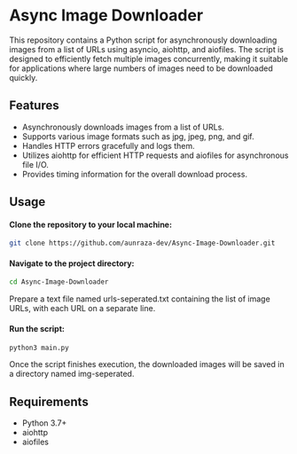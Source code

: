 # Async Image Downloader

This repository contains a Python script for asynchronously downloading images from a list of URLs using asyncio, aiohttp, and aiofiles. The script is designed to efficiently fetch multiple images concurrently, making it suitable for applications where large numbers of images need to be downloaded quickly.

## Features
- Asynchronously downloads images from a list of URLs.
- Supports various image formats such as jpg, jpeg, png, and gif.
- Handles HTTP errors gracefully and logs them.
- Utilizes aiohttp for efficient HTTP requests and aiofiles for asynchronous file I/O.
- Provides timing information for the overall download process.
  
## Usage
#### Clone the repository to your local machine:
```bash
git clone https://github.com/aunraza-dev/Async-Image-Downloader.git
```

#### Navigate to the project directory:
```bash
cd Async-Image-Downloader
```

Prepare a text file named urls-seperated.txt containing the list of image URLs, with each URL on a separate line.

#### Run the script:
```bash
python3 main.py
```
Once the script finishes execution, the downloaded images will be saved in a directory named img-seperated.
## Requirements
- Python 3.7+
- aiohttp
- aiofiles
